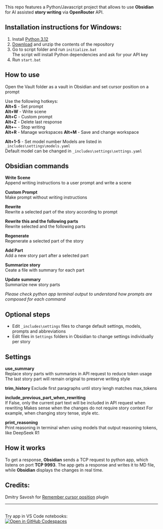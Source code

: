 This repo features a Python/Javascript project that allows to use **Obsidian** for AI assisted **story writing** via **OpenRouter** API.  

## Installation instructions for Windows:
1. Install [Python 3.12](https://www.python.org/downloads/release/python-3122/)  
2. [Download](https://github.com/aksenov-fx/Obsidian-AI-Story-Writer/archive/refs/heads/main.zip) and unzip the contents of the repository  
3. Go to script folder and run `initialize.bat`  
The script will install Python dependencies and ask for your API key
4. Run `start.bat`  

## How to use
Open the Vault folder as a vault in Obsidian and set cursor position on a prompt

Use the following hotkeys:  
**Alt+S** - Set prompt  
**Alt+W** - Write scene  
**Alt+C** - Custom prompt  
**Alt+Z** - Delete last response  
**Alt+~** - Stop writing  
**Alt+R** - Manage workspaces
**Alt+M** - Save and change workspace

**Alt+1-5** - Set model number 
Models are listed in `_includes\settings\models.yaml`  
Default model can be changed in `_includes\settings\settings.yaml`

## Obsidian commands
**Write Scene**  
Append writing instructions to a user prompt and write a scene  

**Custom Prompt**  
Make prompt without writing instructions  

**Rewrite**  
Rewrite a selected part of the story according to prompt  

**Rewrite this and the following parts**  
Rewrite selected and the following parts  

**Regenerate**  
Regenerate a selected part of the story  

**Add Part**  
Add a new story part after a selected part  

**Summarize story**  
Ceate a file with summary for each part

**Update summary**  
Summarize new story parts

*Please check python app terminal output to understand how prompts are composed for each command*

## Optional steps
- Edit `_includes\settings` files to change default settings, models, prompts and abbreviations
- Edit files in `Settings` folders in Obsidian to change settings individually per story

## Settings

**use_summary**  
Replace story parts with summaries in API request to reduce token usage  
The last story part will remain original to preserve writing style

**trim_history**
Exclude first paragraphs until story lengh matches max_tokens

**include_previous_part_when_rewriting**  
If False, only the current part text will be included in API request when rewriting
Makes sense when the changes do not require story context
For example, when changing story tense, style etc.

**print_reasoning**  
Print reasoning in terminal when using models that output reasoning tokens, like DeepSeek R1  

## How it works
To get a response, **Obsidian** sends a TCP request to python app, which listens on port **TCP 9993**. The app gets a response and writes it to MD file, while **Obsidian** displays the changes in real time.  

## Credits:
Dmitry Savosh for [Remember cursor position](https://github.com/dy-sh/obsidian-remember-cursor-position) plugin  

---
\
Try app in VS Code notebooks:  
[![Open in GitHub Codespaces](https://github.com/codespaces/badge.svg)](https://github.com/codespaces/new?hide_repo_select=true&ref=main&repo=941547309&skip_quickstart=true)